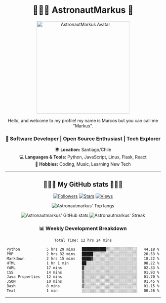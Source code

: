 <div align="center">

# 👨🏻‍🚀 AstronautMarkus 🚀

<img src="https://avatars.githubusercontent.com/u/107640696?v=4" alt="AstronautMarkus Avatar" width="300">

Hello, and welcome to my profile! my name is Marcos but you can call me "Markus".

### 🚀 Software Developer | Open Source Enthusiast | Tech Explorer

🌍 **Location:** Santiago/Chile  
💻 **Languages & Tools:** Python, JavaScript, Linux, Flask, React  
🌟 **Hobbies:** Coding, Music, Learning New Tech  

---
## 🌟🌟🌟 My GitHub stats 🌟🌟🌟



[![Followers](https://img.shields.io/github/followers/AstronautMarkus?label=Followers&style=for-the-badge&color=red)](https://github.com/AstronautMarkus?tab=followers)
[![Stars](https://img.shields.io/github/stars/AstronautMarkus?label=Stars&style=for-the-badge&color=green)](https://github.com/AstronautMarkus?tab=repositories)
[![Views](http://estruyf-github.azurewebsites.net/api/VisitorHit?user=astronautmarkus&countColorcountColor&countColor=lightblue)](https://github.com/AstronautMarkus?tab=repositories)



![Astronautmarkus' Top langs](https://github-readme-stats.vercel.app/api/top-langs/?username=astronautmarkus&hide_progress=false)

![Astronautmarkus' GitHub stats](https://github-readme-stats.vercel.app/api?username=astronautmarkus&show_icons=true)
![Astronautmarkus' Streak](https://github-readme-streak-stats.herokuapp.com/?user=astronautmarkus&theme=default&hide_border=true)


### 📊 Weekly Development Breakdown
<!--START_SECTION:waka-->

```txt
Total Time: 12 hrs 24 mins

Python            5 hrs 29 mins   ███████████░░░░░░░░░░░░░░   44.18 %
PHP               2 hrs 32 mins   █████░░░░░░░░░░░░░░░░░░░░   20.53 %
Markdown          2 hrs 15 mins   ████▓░░░░░░░░░░░░░░░░░░░░   18.22 %
HTML              1 hr 1 min      ██░░░░░░░░░░░░░░░░░░░░░░░   08.22 %
YAML              17 mins         ▓░░░░░░░░░░░░░░░░░░░░░░░░   02.33 %
CSS               14 mins         ▒░░░░░░░░░░░░░░░░░░░░░░░░   01.93 %
Java Properties   12 mins         ▒░░░░░░░░░░░░░░░░░░░░░░░░   01.70 %
JSON              10 mins         ▒░░░░░░░░░░░░░░░░░░░░░░░░   01.45 %
Bash              8 mins          ▒░░░░░░░░░░░░░░░░░░░░░░░░   01.15 %
Text              1 min           ░░░░░░░░░░░░░░░░░░░░░░░░░   00.26 %
```

<!--END_SECTION:waka-->


---

</div>
